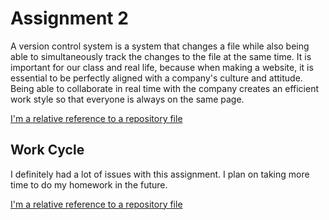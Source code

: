 # Assignment 2
A version control system is a system that changes a file while also being able to simultaneously track the changes to the file at the same time. It is important for our class and real life, because when making a website, it is essential to be perfectly aligned with a company's culture and attitude. Being able to collaborate in real time with the company creates an efficient work style so that everyone is always on the same page.

[I'm a relative reference to a repository file](responses.txt)

## Work Cycle
I definitely had a lot of issues with this assignment. I plan on taking more time to do my homework in the future.

[I'm a relative reference to a repository file](assignment2image.png)
